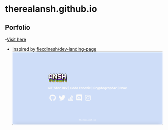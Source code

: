 # therealansh.github.io
## Porfolio
-[Visit here](https://therealansh.ml)
- Inspired by [flexdinesh/dev-landing-page](https://github.com/flexdinesh/dev-landing-page)
![Website](ss.png)

